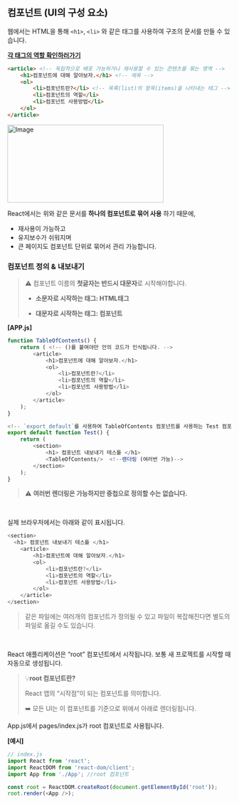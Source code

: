 ## 컴포넌트 (UI의 구성 요소)

웹에서는 HTML을 통해 `<h1>`, `<li>` 와 같은 태그를 사용하여 구조의 문서를 만들 수 있습니다.

**[각 태그의 역할 확인하러가기](https://codingeverybody.kr/html-li-%ed%83%9c%ea%b7%b8-%ec%98%ac%eb%b0%94%eb%a5%b8-%ec%9d%b4%ed%95%b4%ec%99%80-%ec%82%ac%ec%9a%a9-%eb%b0%a9%eb%b2%95/)**

```html
<article> <!-- 독립적으로 배포 가능하거나 재사용할 수 있는 콘텐츠를 묶는 영역 -->
    <h1>컴포넌트에 대해 알아보자.</h1> <!-- 제목 -->
    <ol>
        <li>컴포넌트란?</li> <!-- 목록(list)의 항목(items)을 나타내는 태그 -->
        <li>컴포넌트의 역할</li>
        <li>컴포넌트 사용방법</li>
    </ol>
</article>
```

<img width="351" height="175" alt="Image" src="https://github.com/user-attachments/assets/ea518074-a0fe-4e40-858f-54f98732746f" />

React에서는 위와 같은 문서를 **하나의 컴포넌트로 묶어 사용** 하기 때문에,

- 재사용이 가능하고
- 유지보수가 쉬워지며
- 큰 페이지도 컴포넌트 단위로 묶어서 관리 가능합니다.

###  컴포넌트 정의 & 내보내기

> ⚠️ 컴포넌트 이름의 **첫글자는 반드시 대문자**로 시작해야합니다.
>
> - **소문자로 시작하는 태그: HTML태그**
>
> - **대문자로 시작하는 태그: 컴포넌트**

**[APP.js]**
```js
function TableOfContents() {
    return ( <!-- ()를 붙여야만 안의 코드가 인식됩니다. -->
        <article> 
            <h1>컴포넌트에 대해 알아보자.</h1>
            <ol>
                <li>컴포넌트란?</li> 
                <li>컴포넌트의 역할</li>
                <li>컴포넌트 사용방법</li>
            </ol>
        </article>
    );
}

<!-- `export default`를 사용하여 TableOfContents 컴포넌트를 사용하는 Test 컴포넌트를 외부에 내보낼 수 있게 됩니다.-->
export default function Test() {
    return (
        <section>
            <h1> 컴포넌트 내보내기 테스틑 </h1>
            <TableOfContents/>  <!--렌더링 (여러번 가능)-->
        </section>
    );
}
```
> ⚠️ **여러번 렌더링은 가능하지만 중첩으로 정의할 수는 없습니다.**

<br>

실제 브라우저에서는 아래와 같이 표시됩니다.

```js
<section>
  <h1> 컴포넌트 내보내기 테스틑 </h1>
    <article>
        <h1>컴포넌트에 대해 알아보자.</h1>
        <ol>
            <li>컴포넌트란?</li>
            <li>컴포넌트의 역할</li>
            <li>컴포넌트 사용방법</li>
        </ol>
    </article>
</section>
```
> 같은 파일에는 여러개의 컴포넌트가 정의될 수 있고 파일이 복잡해진다면 별도의 파일로 옮길 수도 있습니다.

<br>


React 애플리케이션은 “root” 컴포넌트에서 시작됩니다. 보통 새 프로젝트를 시작할 때 자동으로 생성됩니다.

>  💡**root 컴포넌트란?**
>
> React 앱의 “시작점”이 되는 컴포넌트를 의미합니다.
>
> ➡️ 모든 UI는 이 컴포넌트를 기준으로 위에서 아래로 렌더링됩니다.

App.js에서 pages/index.js가 root 컴포넌트로 사용됩니다.

**[예시]**

``` js
// index.js
import React from 'react';
import ReactDOM from 'react-dom/client';
import App from './App'; //root 컴포넌트

const root = ReactDOM.createRoot(document.getElementById('root'));
root.render(<App />);
```
